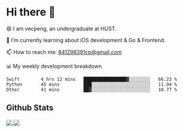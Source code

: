 
# Hi there 👋
😄 I am vecpeng, an undergraduate at HUST.

🌱 I’m currently learning about iOS development & Go & Frontend.

📫 How to reach me: 841298391cp@gmail.com

📊 My weekly development breakdown
<!--START_SECTION:waka-->

```text
Swift        4 hrs 12 mins   ████████████████▓░░░░░░░░   66.23 %
Python       45 mins         ███░░░░░░░░░░░░░░░░░░░░░░   11.94 %
Other        41 mins         ██▓░░░░░░░░░░░░░░░░░░░░░░   10.77 %
```

<!--END_SECTION:waka-->

## Github Stats
<a href="https://github.com/anuraghazra/github-readme-stats">
  <img align="center" src="https://github-readme-stats.vercel.app/api?username=vecpeng&count_private=true&hide=stars" />
</a>
<a href="https://github.com/anuraghazra/convoychat">
  <img align="center" src="https://github-readme-stats.vercel.app/api/top-langs/?username=vecpeng&layout=compact" />
</a>
